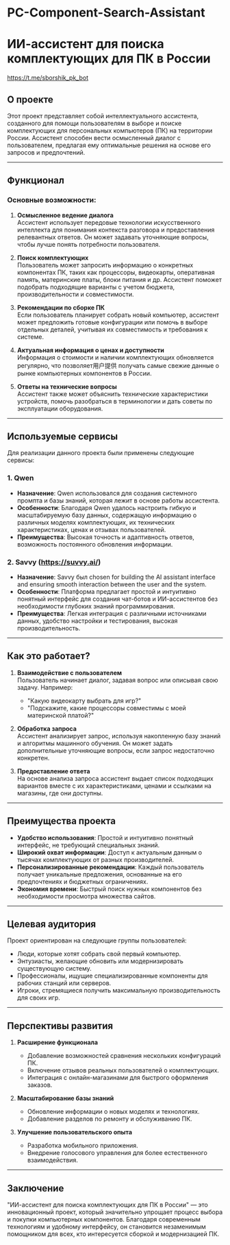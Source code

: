 # PC-Component-Search-Assistant
# ИИ-ассистент для поиска комплектующих для ПК в России
https://t.me/sborshik_pk_bot
## О проекте

Этот проект представляет собой интеллектуального ассистента, созданного для помощи пользователям в выборе и поиске комплектующих для персональных компьютеров (ПК) на территории России. Ассистент способен вести осмысленный диалог с пользователем, предлагая ему оптимальные решения на основе его запросов и предпочтений.

---

## Функционал

### Основные возможности:
1. **Осмысленное ведение диалога**  
   Ассистент использует передовые технологии искусственного интеллекта для понимания контекста разговора и предоставления релевантных ответов. Он может задавать уточняющие вопросы, чтобы лучше понять потребности пользователя.

2. **Поиск комплектующих**  
   Пользователь может запросить информацию о конкретных компонентах ПК, таких как процессоры, видеокарты, оперативная память, материнские платы, блоки питания и др. Ассистент поможет подобрать подходящие варианты с учетом бюджета, производительности и совместимости.

3. **Рекомендации по сборке ПК**  
   Если пользователь планирует собрать новый компьютер, ассистент может предложить готовые конфигурации или помочь в выборе отдельных деталей, учитывая их совместимость и требования к системе.

4. **Актуальная информация о ценах и доступности**  
   Информация о стоимости и наличии комплектующих обновляется регулярно, что позволяет用户提供 получать самые свежие данные о рынке компьютерных компонентов в России.

5. **Ответы на технические вопросы**  
   Ассистент также может объяснить технические характеристики устройств, помочь разобраться в терминологии и дать советы по эксплуатации оборудования.

---

## Используемые сервисы

Для реализации данного проекта были применены следующие сервисы:

### 1. **Qwen**
   - **Назначение**: Qwen использовался для создания системного промпта и базы знаний, которая лежит в основе работы ассистента.
   - **Особенности**: Благодаря Qwen удалось настроить гибкую и масштабируемую базу данных, содержащую информацию о различных моделях комплектующих, их технических характеристиках, ценах и отзывах пользователей.
   - **Преимущества**: Высокая точность и адаптивность ответов, возможность постоянного обновления информации.

### 2. **Savvy (https://suvvy.ai/)**
   - **Назначение**: Savvy был chosen for building the AI assistant interface and ensuring smooth interaction between the user and the system.
   - **Особенности**: Платформа предлагает простой и интуитивно понятный интерфейс для создания чат-ботов и ИИ-ассистентов без необходимости глубоких знаний программирования.
   - **Преимущества**: Легкая интеграция с различными источниками данных, удобство настройки и тестирования, высокая производительность.

---

## Как это работает?

1. **Взаимодействие с пользователем**  
   Пользователь начинает диалог, задавая вопрос или описывая свою задачу. Например:  
   - "Какую видеокарту выбрать для игр?"  
   - "Подскажите, какие процессоры совместимы с моей материнской платой?"  

2. **Обработка запроса**  
   Ассистент анализирует запрос, используя накопленную базу знаний и алгоритмы машинного обучения. Он может задать дополнительные уточняющие вопросы, если запрос недостаточно конкретен.

3. **Предоставление ответа**  
   На основе анализа запроса ассистент выдает список подходящих вариантов вместе с их характеристиками, ценами и ссылками на магазины, где они доступны.

---

## Преимущества проекта

- **Удобство использования**: Простой и интуитивно понятный интерфейс, не требующий специальных знаний.
- **Широкий охват информации**: Доступ к актуальным данным о тысячах комплектующих от разных производителей.
- **Персонализированные рекомендации**: Каждый пользователь получает уникальные предложения, основанные на его предпочтениях и бюджетных ограничениях.
- **Экономия времени**: Быстрый поиск нужных компонентов без необходимости просмотра множества сайтов.

---

## Целевая аудитория

Проект ориентирован на следующие группы пользователей:
- Люди, которые хотят собрать свой первый компьютер.
- Энтузиасты, желающие обновить или модернизировать существующую систему.
- Профессионалы, ищущие специализированные компоненты для рабочих станций или серверов.
- Игроки, стремящиеся получить максимальную производительность для своих игр.

---

## Перспективы развития

1. **Расширение функционала**  
   - Добавление возможностей сравнения нескольких конфигураций ПК.
   - Включение отзывов реальных пользователей о комплектующих.
   - Интеграция с онлайн-магазинами для быстрого оформления заказов.

2. **Масштабирование базы знаний**  
   - Обновление информации о новых моделях и технологиях.
   - Добавление разделов по ремонту и обслуживанию ПК.

3. **Улучшение пользовательского опыта**  
   - Разработка мобильного приложения.
   - Внедрение голосового управления для более естественного взаимодействия.

---

## Заключение

"ИИ-ассистент для поиска комплектующих для ПК в России" — это инновационный проект, который значительно упрощает процесс выбора и покупки компьютерных компонентов. Благодаря современным технологиям и удобному интерфейсу, он становится незаменимым помощником для всех, кто интересуется сборкой и модернизацией ПК.
